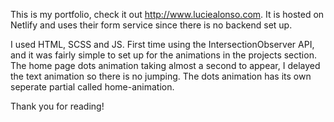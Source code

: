 This is my portfolio, check it out http://www.luciealonso.com.
It is hosted on Netlify and uses their form service since there is no backend set up.

I used HTML, SCSS and JS. First time using the IntersectionObserver API, and it was fairly simple 
to set up for the animations in the projects section. The home page dots animation taking almost a
second to appear, I delayed the text animation so there is no jumping.
The dots animation has its own seperate partial called home-animation.

Thank you for reading!